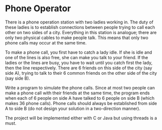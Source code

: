 # Phone Operator
There is a phone operation station with two ladies working in. The duty of these ladies is to establish connections between people trying to call each other on two sides of a city. Everything in this station is analogue; there are only two physical cables to make people talk. This means that only two phone calls may occur at the same time. 

To make a phone call, you first have to catch a lady idle. If she is idle and one of the lines is also free, she can make you talk to your friend. If the ladies or the lines are busy, you have to wait until you catch first the lady, then the line respectively. There are 6 friends on this side of the city (say side A), trying to talk to their 6 common friends on the other side of the city (say side B). 

Write a program to simulate the phone calls. Since at most two people can make a phone call with their friends at the same time, the program ends when each of 6 people on side A have talked to 6 people on side B (which makes 36 phone calls). Phone calls should always be established from side A to side B (do not design your solution in a two-direction manner).

The project will be implemented either with C or Java but using threads is a must.

